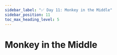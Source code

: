```yaml
---
sidebar_label: "✅ Day 11: Monkey in the Middle"
sidebar_position: 11
toc_max_heading_level: 5
---
```


# Monkey in the Middle

<CalloutSolution day="11"/>
<CalloutWriteupNotYetAvailable/>

